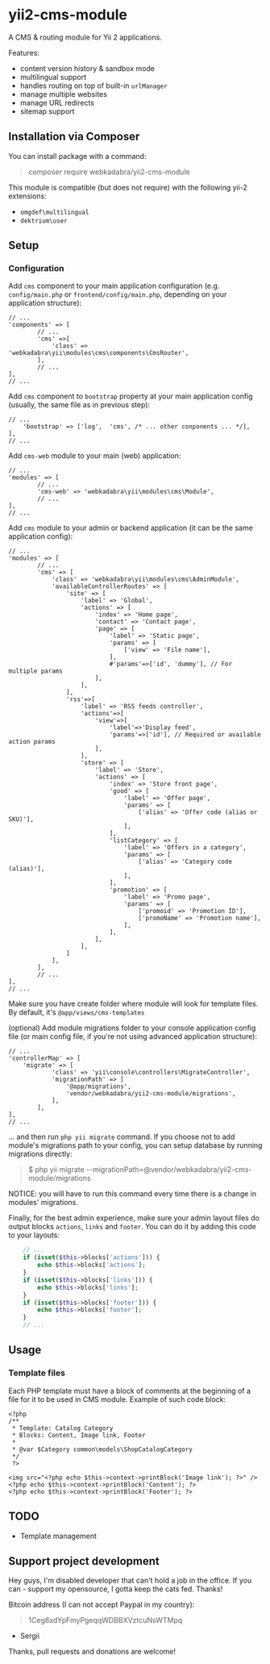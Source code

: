# yii2-cms-module

A CMS & routing module for Yii 2 applications.

Features:

* content version history & sandbox mode
* multilingual support
* handles routing on top of built-in `urlManager`
* manage multiple websites
* manage URL redirects
* sitemap support

## Installation via Composer

You can install package with a command:

> composer require webkadabra/yii2-cms-module

This module is compatible  (but does not require) with the following yii-2 extensions:

* `omgdef\multilingual`
* `dektrium\user`

## Setup

### Configuration

Add `cms` component to your main application configuration (e.g. `config/main.php` or `frontend/config/main.php`, 
depending on your application structure):

```
// ...
'components' => [
        // ...
        'cms' =>[
            'class' => 'webkadabra\yii\modules\cms\components\CmsRouter',
        ],
        // ...
],
// ...
```

Add `cms` component to `bootstrap` property at your main application config (usually, the same file as in previous step):

```
// ...
    'bootstrap' => ['log',  'cms', /* ... other conponents ... */],
],
// ...
```

Add `cms-web` module to your main (web) application:

```
// ...
'modules' => [
        // ...
        'cms-web' => 'webkadabra\yii\modules\cms\Module',
        // ...
],
// ...
```

Add `cms` module to your admin or backend application (it can be the same application config):

```
// ...
'modules' => [
        // ...
        'cms' => [
            'class' => 'webkadabra\yii\modules\cms\AdminModule',
            'availableControllerRoutes' => [
                'site' => [
                    'label' => 'Global',
                    'actions' => [
                        'index' => 'Home page',
                        'contact' => 'Contact page',
                        'page' => [
                            'label' => 'Static page',
                            'params' => [
                                ['view' => 'File name'],
                            ],
                            #'params'=>['id', 'dummy'], // For multiple params
                        ],
                    ],
                ],
                'rss'=>[
                    'label' => 'RSS feeds controller',
                    'actions'=>[
                        'view'=>[
                            'label'=>'Display feed',
                            'params'=>['id'], // Required or available action params
                        ],
                    ],
                    'store' => [
                        'label' => 'Store',
                        'actions' => [
                            'index' => 'Store front page',
                            'good' => [
                                'label' => 'Offer page',
                                'params' => [
                                    ['alias' => 'Offer code (alias or SKU)'],
                                ],
                            ],
                            'listCategory' => [
                                'label' => 'Offers in a category',
                                'params' => [
                                    ['alias' => 'Category code (alias)'],
                                ],
                            ],
                            'promotion' => [
                                'label' => 'Promo page',
                                'params' => [
                                    ['promoid' => 'Promotion ID'],
                                    ['promoName' => 'Promotion name'],
                                ],
                            ],
                        ],
                    ],
                ]
            ],
        ],
        // ...
],
// ...
```

Make sure you have create folder where module will look for template files. By default, it's `@app/views/cms-templates`

(optional) Add module migrations folder to your console application config file (or main config file, if you're not using 
advanced application structure):

```
// ...
'controllerMap' => [
    'migrate' => [
            'class' => 'yii\console\controllers\MigrateController',
            'migrationPath' => [
                '@app/migrations',
                'vendor/webkadabra/yii2-cms-module/migrations',
            ],
        ],
],
// ...
```

... and then run `php yii migrate` command. If you choose not to add module's migrations path to your config,
you can setup database by running migrations directly:

> $ php yii migrate --migrationPath=@vendor/webkadabra/yii2-cms-module/migrations

NOTICE: you will have to run this command every time there is a change in modules' migrations.

Finally, for the best admin experience, make sure your admin layout files do output blocks `actions`, `links` and `footer`.
You can do it by adding this code to your layouts:

```php
    // ...
    if (isset($this->blocks['actions'])) {
        echo $this->blocks['actions']; 
    }
    if (isset($this->blocks['links'])) {
        echo $this->blocks['links']; 
    }
    if (isset($this->blocks['footer'])) {
        echo $this->blocks['footer']; 
    }
    // ...
```

## Usage

### Template files

Each PHP template must have a block of comments at the beginning of a file for it to be used in CMS module.
Example of such code block:

```
<?php
/**
 * Template: Catalog Category
 * Blocks: Content, Image link, Footer
 *
 * @var $Category common\models\ShopCatalogCategory
 */
 ?>
 
<img src="<?php echo $this->context->printBlock('Image link'); ?>" />
<?php echo $this->context->printBlock('Content'); ?>
<?php echo $this->context->printBlock('Footer'); ?>
```

## TODO

* Template management

## Support project development

Hey guys, I'm disabled developer that can't hold a job in the office. If you can - support my opensource, I gotta keep the cats fed. Thanks!

Bitcoin address (I can not accept Paypal in my country):

> 1Ceg8xdYpFmyPgeqqWDBBXVztcuNsWTMpq

- Sergii

Thanks, pull requests and donations are welcome!
